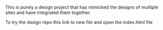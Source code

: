 This is purely a design project that has mimicked the designs of multiple sites and have integrated them together.

To try the design repo this link to new file and open the index.html file
